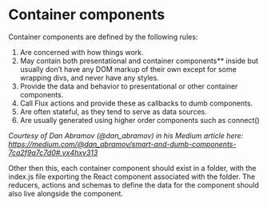 # Container components
Container components are defined by the following rules:

1. Are concerned with how things work.
2. May contain both presentational and container components** inside but usually don’t have any DOM markup of their own except for some wrapping divs, and never have any styles.
3. Provide the data and behavior to presentational or other container components.
4. Call Flux actions and provide these as callbacks to dumb components.
5. Are often stateful, as they tend to serve as data sources.
6. Are usually generated using higher order components such as connect()

*Courtesy of Dan Abramov (@dan_abramov) in his Medium article here: https://medium.com/@dan_abramov/smart-and-dumb-components-7ca2f9a7c7d0#.vx4hxv313*

Other then this, each container component should exist in a folder, with the
index.js file exporting the React component associated with the folder. The reducers,
actions and schemas to define the data for the component should also live alongside
the component. 
